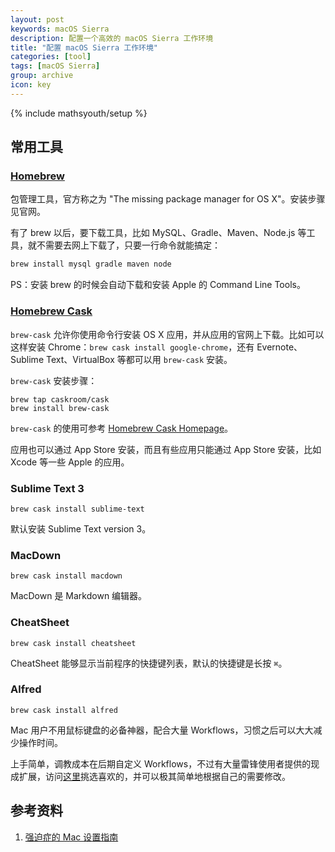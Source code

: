 ```yaml
---
layout: post
keywords: macOS Sierra
description: 配置一个高效的 macOS Sierra 工作环境
title: "配置 macOS Sierra 工作环境"
categories: [tool]
tags: [macOS Sierra]
group: archive
icon: key
---
```

{% include mathsyouth/setup %}


## 常用工具

### [Homebrew](http://brew.sh)

包管理工具，官方称之为 "The missing package manager for OS X"。安装步骤见官网。

有了 brew 以后，要下载工具，比如 MySQL、Gradle、Maven、Node.js 等工具，就不需要去网上下载了，只要一行命令就能搞定：

```sh
brew install mysql gradle maven node
```

PS：安装 brew 的时候会自动下载和安装 Apple 的 Command Line Tools。

### [Homebrew Cask](http://caskroom.io)

`brew-cask` 允许你使用命令行安装 OS X 应用，并从应用的官网上下载。比如可以这样安装 Chrome：`brew cask install google-chrome`，还有 Evernote、Sublime Text、VirtualBox 等都可以用 `brew-cask` 安装。

`brew-cask` 安装步骤：

```
brew tap caskroom/cask
brew install brew-cask
```

`brew-cask` 的使用可参考 [Homebrew Cask Homepage](http://gillesfabio.github.io/homebrew-cask-homepage/)。

应用也可以通过 App Store 安装，而且有些应用只能通过 App Store 安装，比如 Xcode 等一些 Apple 的应用。

### Sublime Text 3

```
brew cask install sublime-text
```

默认安装 Sublime Text version 3。

### MacDown

```
brew cask install macdown
```

MacDown 是 Markdown 编辑器。

### CheatSheet

```
brew cask install cheatsheet
```

CheatSheet 能够显示当前程序的快捷键列表，默认的快捷键是长按 `⌘`。

### Alfred

```
brew cask install alfred
```

Mac 用户不用鼠标键盘的必备神器，配合大量 Workflows，习惯之后可以大大减少操作时间。

上手简单，调教成本在后期自定义 Workflows，不过有大量雷锋使用者提供的现成扩展，访问[这里](http://www.alfredworkflow.com/)挑选喜欢的，并可以极其简单地根据自己的需要修改。

## 参考资料

1. [强迫症的 Mac 设置指南](https://github.com/macdao/ocds-guide-to-setting-up-mac/blob/master/README.md#ruby-%E5%B8%B8%E7%94%A8%E5%88%AB%E5%90%8D)
